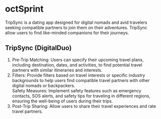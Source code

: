 # octSprint

TripSync is a dating app designed for digital nomads and avid travelers seeking compatible partners to join them on their adventures. TripSync allow users to find like-minded companions for their journeys.

## TripSync (DigitalDuo)
1. Pre-Trip Matching: Users can specify their upcoming travel plans, including destination, dates, and activities, to find potential travel partners with similar itineraries and interests.
2. Filters: Provide filters based on travel interests or specific industry backgrounds to help users find compatible travel partners with other digital nomads or backpackers.  
Safety Measures: Implement safety features such as emergency contacts, SOS alerts, and safety tips for traveling in different regions, ensuring the well-being of users during their trips.
3. Post-Trip Sharing: Allow users to share their travel experiences and rate travel partners.
